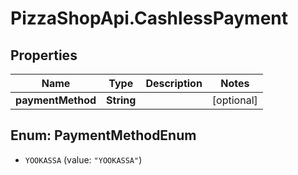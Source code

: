 # PizzaShopApi.CashlessPayment

## Properties

Name | Type | Description | Notes
------------ | ------------- | ------------- | -------------
**paymentMethod** | **String** |  | [optional] 



## Enum: PaymentMethodEnum


* `YOOKASSA` (value: `"YOOKASSA"`)





